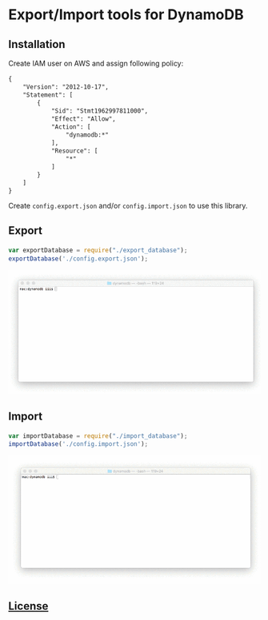# Export/Import tools for DynamoDB

## Installation

Create IAM user on AWS and assign following policy:

```
{
    "Version": "2012-10-17",
    "Statement": [
        {
            "Sid": "Stmt1962997811000",
            "Effect": "Allow",
            "Action": [
                "dynamodb:*"
            ],
            "Resource": [
                "*"
            ]
        }
    ]
}
```

Create `config.export.json` and/or `config.import.json` to use this library.

## Export

```javascript
var exportDatabase = require("./export_database");
exportDatabase('./config.export.json');
```

![Exporting in console](export.gif?raw=true "Exporting in console")

## Import

```javascript
var importDatabase = require("./import_database");
importDatabase('./config.import.json');
```

![Importing in console](import.gif?raw=true "Importing in console")

## [License](/LICENSE.md)
